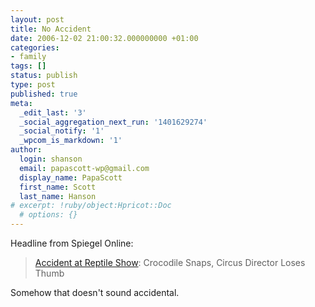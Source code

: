 ```yaml
---
layout: post
title: No Accident
date: 2006-12-02 21:00:32.000000000 +01:00
categories:
- family
tags: []
status: publish
type: post
published: true
meta:
  _edit_last: '3'
  _social_aggregation_next_run: '1401629274'
  _social_notify: '1'
  _wpcom_is_markdown: '1'
author:
  login: shanson
  email: papascott-wp@gmail.com
  display_name: PapaScott
  first_name: Scott
  last_name: Hanson
# excerpt: !ruby/object:Hpricot::Doc
  # options: {}
---
```

<p>Headline from Spiegel Online:</p>
<blockquote><p>
  <a href="http://www.spiegel.de/panorama/0,1518,452163,00.html">Accident at Reptile Show</a>: Crocodile Snaps, Circus Director Loses Thumb
</p></blockquote>
<p>Somehow that doesn't sound accidental.</p>

